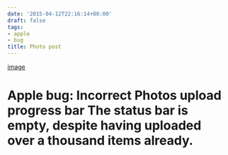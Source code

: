 ```yaml
---
date: '2015-04-12T22:16:14+00:00'
draft: false
tags:
- apple
- bug
title: Photo post
---
```


[image](/img/2015-04-12-photo-post/7dd127107ecdc5c0c9afb3dfe223d4ce6637ddd508f62b035d7ae096a2858ce9.png)

# Apple bug: Incorrect Photos upload progress bar The status bar is empty, despite having uploaded over a thousand items already.

